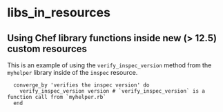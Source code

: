 # libs_in_resources

## Using Chef library functions inside new (> 12.5) custom resources

This is an example of using the `verify_inspec_version` method from the `myhelper` library inside of the `inspec` resource.

```
  converge_by 'verifies the inspec version' do
    verify_inspec_version version # `verify_inspec_version` is a function call from `myhelper.rb`
  end
```
